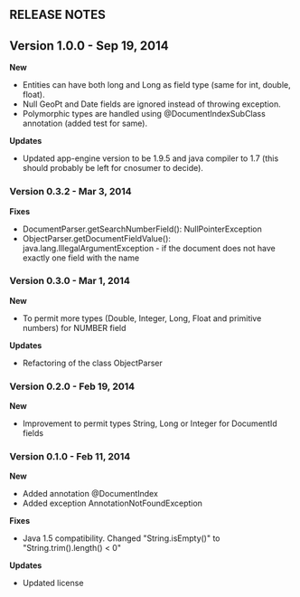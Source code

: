 ## RELEASE NOTES

## Version 1.0.0 - Sep 19, 2014

**New**
- Entities can have both long and Long as field type (same for int, double, float).
- Null GeoPt and Date fields are ignored instead of throwing exception.
- Polymorphic types are handled using @DocumentIndexSubClass annotation (added test for same).

**Updates**
- Updated app-engine version to be 1.9.5 and java compiler to 1.7 (this should probably be left for cnosumer to decide).


### Version 0.3.2 - Mar 3, 2014

**Fixes**
- DocumentParser.getSearchNumberField(): NullPointerException
- ObjectParser.getDocumentFieldValue(): java.lang.IllegalArgumentException - if the document does not have exactly one field with the name


### Version 0.3.0 - Mar 1, 2014

**New**
- To permit more types (Double, Integer, Long, Float and primitive numbers) for NUMBER field

**Updates**
- Refactoring of the class ObjectParser


### Version 0.2.0 - Feb 19, 2014

**New**
- Improvement to permit types String, Long or Integer for DocumentId fields


### Version 0.1.0 - Feb 11, 2014

**New**
- Added annotation @DocumentIndex
- Added exception AnnotationNotFoundException

**Fixes**
- Java 1.5 compatibility. Changed "String.isEmpty()" to "String.trim().length() < 0"

**Updates**
- Updated license
